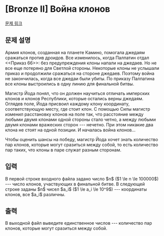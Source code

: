 # [Bronze II] Война клонов

[문제 링크](https://www.acmicpc.net/problem/29342) 

## 문제 설명

<p>Армия клонов, созданная на планете Камино, помогала джедаям сражаться против дроидов. Все изменилось, когда Палпатин отдал <<Приказ 66>>: без предупреждения клоны напали на джедаев. Но не все еще потеряно для Светлой стороны. Некоторые клоны не услышали приказ и продолжили сражаться на стороне джедаев. Поэтому война не закончилась, когда все джедаи были убиты. По приказу Палпатина все клоны выстроились в одну линию для финальной битвы.</p>

<p>Магистр Йода понял, что он должен научиться отличать имперских клонов и клонов Республики, которые остались верны джедаям. Оглядев поле, Йода присвоил каждому клону координату, соответствующую месту, где стоит клон. С помощью Силы магистр изменил расстановку клонов на поле так, что расстояние между любыми двумя клонами одной стороны стало четно, а между любыми двумя клонами вражеских сторон --- нечетно. При этом никакие два клона не стоят на одной позиции. И началась война клонов...    </p>

<p>Чтобы оценить шансы на победу, магистр Йода хочет знать количество пар клонов, которые могут сразиться между собой, то есть количество пар таких, что клоны в паре служат разным сторонам.</p>

## 입력 

 <p>В первой строке входного файла задано число $n$ ($1 \le n \le 100000$) --- число клонов, участвующих в финальной битве. В следующей строке заданы $n$ чисел $a_i$ ($1 \le a_i \le 10^9$) --- координаты клонов, все $a_i$ различны. </p>

## 출력 

 <p>В выходной файл выведите единственное числов --- количество пар клонов, которые могут сразиться между собой.</p>


